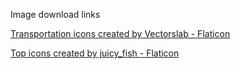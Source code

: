 Image download links

[Transportation icons created by Vectorslab - Flaticon](https://www.flaticon.com/free-icons/transportation)



<a href="https://www.flaticon.com/free-icons/top" title="top icons">Top icons created by juicy_fish - Flaticon</a>